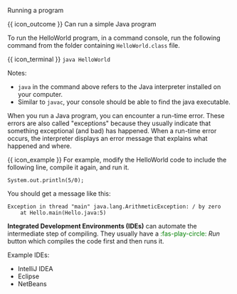 <span id="title">Running a program</span>

<span id="prereqs"></span>

<span id="outcomes">{{ icon_outcome }} Can run a simple Java program</span>

<div id="body">

To run the HelloWorld program, in a command console, run the following command from the folder containing `HelloWorld.class` file.

{{ icon_terminal }} `java HelloWorld`

Notes:
* `java` in the command above refers to the Java interpreter installed on your computer.
* Similar to `javac`, your console should be able to find the java executable.


When you run a Java program, you can encounter a <tooltip content="so-called because it does not appear until after the program has started running">run-time error</tooltip>. These errors are also called "exceptions" because they usually indicate that something exceptional (and bad) has happened. When a run-time error occurs, the interpreter displays an error message that explains what happened and where.

<box>

{{ icon_example }} For example, modify the HelloWorld code to include the following line, compile it again, and run it.

```java{.no-line-numbers}
System.out.println(5/0);
```

You should get a message like this:
```sh{.no-line-numbers}
Exception in thread "main" java.lang.ArithmeticException: / by zero
    at Hello.main(Hello.java:5)
```

</box>


**Integrated Development Environments (IDEs)** can automate the intermediate step of compiling. They usually have a <span style="color:green">:fas-play-circle:</span> _Run_ button which compiles the code first and then runs it.

Example IDEs:
* IntelliJ IDEA
* Eclipse
* NetBeans

</div>

<div id="extras">
<include src="exercisesPanel.md" boilerplate/>
</div>
